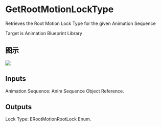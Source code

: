 # GetRootMotionLockType

Retrieves the Root Motion Lock Type for the given Animation Sequence

Target is Animation Blueprint Library

## 图示

![]($-20221218-17524654.png)

## Inputs

Animation Sequence: Anim Sequence Object Reference.  

## Outputs

Lock Type: ERootMotionRootLock Enum.

